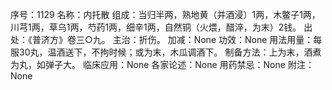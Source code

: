 序号：1129
名称：内托散
组成：当归半两，熟地黄（并酒浸）1两，木鳖子1两，川芎1两，草乌1两，芍药1两，细辛1两，自然铜（火煨，醋淬，为末）2钱。
出处：《普济方》卷三○九。
主治：折伤。
加减：None
功效：None
用法用量：每服30丸，温酒送下，不拘时候；或为末，木瓜调酒下。
制备方法：上为末，酒煮为丸，如弹子大。
临床应用：None
各家论述：None
用药禁忌：None
附注：None
